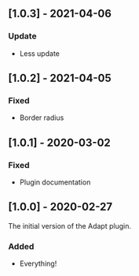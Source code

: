 ## [1.0.3] - 2021-04-06

### Update
- Less update

## [1.0.2] - 2021-04-05

### Fixed
- Border radius

## [1.0.1] - 2020-03-02

### Fixed
- Plugin documentation

## [1.0.0] - 2020-02-27

The initial version of the Adapt plugin.

### Added
- Everything!
